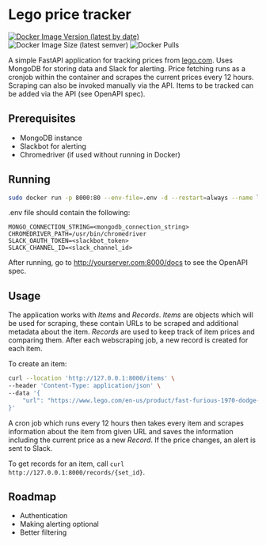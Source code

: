 # Lego price tracker

[![Docker Image Version (latest by date)](https://img.shields.io/docker/v/loupeznik/lego-price-tracker?style=for-the-badge)](https://hub.docker.com/repository/docker/loupeznik/lego-price-tracker)
![Docker Image Size (latest semver)](https://img.shields.io/docker/image-size/loupeznik/lego-price-tracker?style=for-the-badge)
![Docker Pulls](https://img.shields.io/docker/pulls/loupeznik/lego-price-tracker?style=for-the-badge)

A simple FastAPI application for tracking prices from [lego.com](https://lego.com). Uses MongoDB for storing data and Slack for alerting. Price fetching runs as a cronjob within the container and scrapes the current prices every 12 hours. Scraping can also be invoked manually via the API. Items to be tracked can be added via the API (see OpenAPI spec).

## Prerequisites
- MongoDB instance
- Slackbot for alerting
- Chromedriver (if used without running in Docker)

## Running

```bash
sudo docker run -p 8000:80 --env-file=.env -d --restart=always --name lego loupeznik/lego-price-tracker:latest
```

.env file should contain the following:

```
MONGO_CONNECTION_STRING=<mongodb_connection_string>
CHROMEDRIVER_PATH=/usr/bin/chromedriver
SLACK_OAUTH_TOKEN=<slackbot_token>
SLACK_CHANNEL_ID=<slack_channel_id>
```

After running, go to http://yourserver.com:8000/docs to see the OpenAPI spec.

## Usage

The application works with *Items* and *Records*. *Items* are objects which will be used for scraping, these contain URLs to be scraped and additional metadata about the item. 
*Records* are used to keep track of item prices and comparing them. After each webscraping job, a new record is created for each item.

To create an item:

```bash
curl --location 'http://127.0.0.1:8000/items' \
--header 'Content-Type: application/json' \
--data '{
    "url": "https://www.lego.com/en-us/product/fast-furious-1970-dodge-charger-r-t-76912"
}'
```

A cron job which runs every 12 hours then takes every item and scrapes information about the item from given URL and saves the information including the current price as a new *Record*. 
If the price changes, an alert is sent to Slack.

To get records for an item, call `curl http://127.0.0.1:8000/records/{set_id}`.

## Roadmap
- Authentication
- Making alerting optional
- Better filtering
